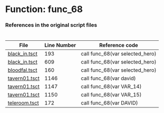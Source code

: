 # Function: func_68 
### References in the original script files

#

| File | Line Number | Reference code |
| --- | --- | --- |
| [black_in.tsct](../../../out/black_in.tsct#L193) | 193 | call func_68(var selected_hero) |
| [black_in.tsct](../../../out/black_in.tsct#L609) | 609 | call func_68(var selected_hero) |
| [bloodfal.tsct](../../../out/bloodfal.tsct#L160) | 160 | call func_68(var selected_hero) |
| [tavern01.tsct](../../../out/tavern01.tsct#L1146) | 1146 | call func_68(var david) |
| [tavern01.tsct](../../../out/tavern01.tsct#L1147) | 1147 | call func_68(var VAR_14) |
| [tavern01.tsct](../../../out/tavern01.tsct#L1150) | 1150 | call func_68(var VAR_15) |
| [teleroom.tsct](../../../out/teleroom.tsct#L172) | 172 | call func_68(var DAVID) |
